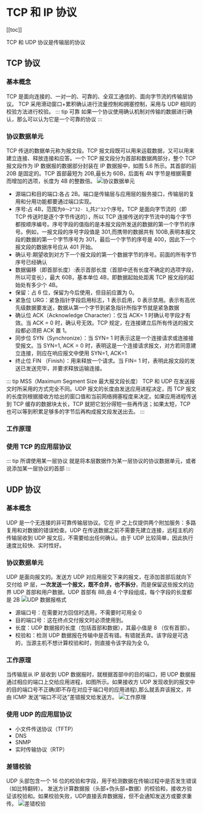 # TCP 和 IP 协议

[[toc]]

TCP 和 UDP 协议是传输层的协议

## TCP 协议

### 基本概念

TCP 是面向连接的、一对一的、可靠的、全双工通信的、面向字节流的传输层协议。
TCP 采用滑动窗口+累积确认进行流量控制和拥塞控制，采用与 UDP 相同的校验方法进行校验。
::: tip 可靠
如果一个协议使用确认机制对传输的数据进行确认，那么可以认为它是一个可靠的协议
:::

### 协议数据单元

TCP 传送的数据单元称为报文段。TCP 报文段既可以用来运载数据，又可以用来建立连接、释放连接和应答。一个 TCP 报文段分为首部和数据两部分，整个 TCP 报文段作为 IP 数据报的数据部分封装在 IP 数据报中，如图 5.6 所示。其首部的前 20B 是固定的。TCP 首部最短为 20B,最长为 60B，后面有 4N 字节是根据需要而增加的选项，长度为 4B 的整数倍。
![协议数据单元](https://image-bucket-1307756649.cos.ap-chengdu.myqcloud.com/image/20250714113610900.png)

- 源端口和目的端口:各占 2B。端口是传输层与应用层的服务接口，传输层的复用和分用功能都要通过端口实现。
- 序号:占 4B，范围为`0〜2^32- 1`,共`2^32`个序号。TCP 是面向字节流的（即 TCP 传送时是逐个字节传送的），所以 TCP 连接传送的字节流中的每个字节都按顺序编号。序号字段的值指的是本报文段所发送的数据的第一个字节的序号。例如，一报文段的序号字段值是 301,而携带的数据共有 100B,表明本报文段的数据的第一个字节序号为 301，最后一个字节的序号是 400，因此下一个报文段的数据序号应从 401 开始。
- 确认号:期望收到对方下一个报文段的第一个数据字节的序号。前面的所有字节序号已经确认
- 数据偏移（即首部长度）:表示首部长度（首部中还有长度不确定的选项字段，所以可变长），最大 60B，基本单位 4B，即数据起始处距离 TCP 报文段的起始处有多少个 4B。
- 保留：占 6 位，保留为今后使用，但目前应置为 0。
- 紧急位 URG：紧急指针字段启用标志，1 表示启用，0 表示禁用。表示有高优先级数据要发送，数据从第一个字节到紧急指针所指字节就是紧急数据
- 确认位 ACK（Acknowledge Character）：仅当 ACK= 1 时确认号字段才有效。当 ACK = 0 时，确认号无效。TCP 规定，在连接建立后所有传送的报文段都必须把 ACK 置 1。
- 同步位 SYN（Synchronize）：当 SYN= 1 时表示这是一个连接请求或连接接受报文。当 SYN=1, ACK = 0 时，表明这是一个连接请求报文，对方若同意建立连接，则应在响应报文中使用 SYN=1, ACK=1
- 终止位 FIN （Finish）：用来释放一个请求。当 FIN= 1 时，表明此报文段的发送已发送完毕，并要求释放运输连接。

::: tip MSS（Maximum Segment Size 最大报文段长度）
TCP 和 UDP 在发送报文时所采用的方式完全不同。UDP 报文的长度由发送应用进程决定，而 TCP 报文的长度则根据接收方给出的窗口值和当前网络拥塞程度来决定。如果应用进程传送到 TCP 缓存的数据块太长，TCP 就把它划分得短一些再传送；如果太短，TCP 也可以等到积累足够多的字节后再构成报文段发送出去。
:::

### 工作原理

### 使用 TCP 的应用层协议

::: tip 所谓使用某一层协议
就是将本层数据作为某一层协议的协议数据单元，或者说添加某一层协议的首部
:::

## UDP 协议

### 基本概念

UDP 是一个无连接的非可靠传输层协议。它在 IP 之上仅提供两个附加服务：多路复用和对数据的错误检查。UDP 在传送数据之前不需要先建立连接，远程主机的传输层收到 UDP 报文后，不需要给出任何确认。由于 UDP 比较简单，因此执行速度比较快、实时性好。

### 协议数据单元

UDP 是面向报文的。发送方 UDP 对应用层交下来的报文，在添加首部后就向下交付给 IP 层，**一次发送一个报文，既不合并，也不拆分**，而是保留这些报文的边界
UDP 首部和用户数据。UDP 首部有 8B,由 4 个字段组成，每个字段的长度都是 2B
![UDP 数据报格式](https://image-bucket-1307756649.cos.ap-chengdu.myqcloud.com/image/20250713105205383.png)

- 源端口号：在需要对方回信时选用，不需要时可用全 0
- 目的端口号：这在终点交付报文时必须使用到。
- 长度：UDP 数据报的长度（包括首部和数据），其最小值是 8 （仅有首部）。
- 校验和：检测 UDP 数据报在传输中是否有错。有错就丢弃。该字段是可选的，当源主机不想计算校验和时，则直接令该字段为全 0。

### 工作原理

当传输层从 IP 层收到 UDP 数据报时，就根据首部中的目的端口，把 UDP 数据报通过相应的端口上交给应用进程，如图所示。如果接收方 UDP 发现收到的报文中的目的端口号不正确(即不存在对应于端口号的应用进程),那么就丢弃该报文，并由 ICMP 发送“端口不可达”差错报文给发送方。
![工作原理](https://image-bucket-1307756649.cos.ap-chengdu.myqcloud.com/image/20250714111851699.png)

### 使用 UDP 的应用层协议

- 小文件传送协议（TFTP）
- DNS
- SNMP
- 实时传输协议（RTP）

### 差错校验

UDP 头部包含一个 ​16 位的校验和字段，用于检测数据在传输过程中是否发生错误（如比特翻转）。
发送方计算数据报（头部+伪头部+数据）的校验和，接收方验证该校验和。如果校验失败，UDP ​ 直接丢弃数据报，但不会通知发送方或要求重传。
![差错校验](https://image-bucket-1307756649.cos.ap-chengdu.myqcloud.com/image/20250714112633368.png)
